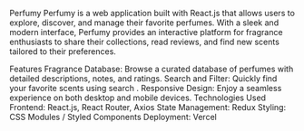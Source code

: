 Perfumy
Perfumy is a web application built with React.js that allows users to explore, discover, and manage their favorite perfumes. With a sleek and modern interface, Perfumy provides an interactive platform for fragrance enthusiasts to share their collections, read reviews, and find new scents tailored to their preferences.

Features
Fragrance Database: Browse a curated database of perfumes with detailed descriptions, notes, and ratings.
Search and Filter: Quickly find your favorite scents using search .
Responsive Design: Enjoy a seamless experience on both desktop and mobile devices.
Technologies Used
Frontend: React.js, React Router, Axios
State Management: Redux
Styling: CSS Modules / Styled Components
Deployment: Vercel
